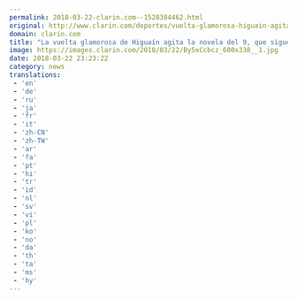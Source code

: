 ```yaml
---
permalink: 2018-03-22-clarin.com--1528384462.html
original: http://www.clarin.com/deportes/vuelta-glamorosa-higuain-agita-novela-sigue-subiendo-rating_0_S1CbfD-cG.html
domain: clarin.com
title: "La vuelta glamorosa de Higuaín agita la novela del 9, que sigue subiendo el rating"
image: https://images.clarin.com/2018/03/22/By5xCcbcz_600x338__1.jpg
date: 2018-03-22 23:23:22
category: news
translations: 
 - 'en'
 - 'de'
 - 'ru'
 - 'ja'
 - 'fr'
 - 'it'
 - 'zh-CN'
 - 'zh-TW'
 - 'ar'
 - 'fa'
 - 'pt'
 - 'hi'
 - 'tr'
 - 'id'
 - 'nl'
 - 'sv'
 - 'vi'
 - 'pl'
 - 'ko'
 - 'no'
 - 'da'
 - 'th'
 - 'ta'
 - 'ms'
 - 'hy'
---
```



